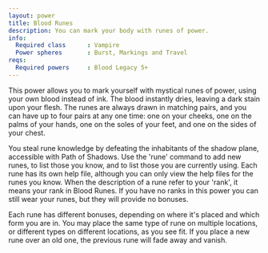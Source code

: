 ```yaml
---
layout: power
title: Blood Runes
description: You can mark your body with runes of power.
info:
  Required class      : Vampire
  Power spheres       : Burst, Markings and Travel
reqs:
  Required powers     : Blood Legacy 5+
---
```


This power allows you to mark yourself with mystical runes of power, using your
own blood instead of ink.  The blood instantly dries, leaving a dark stain upon
your flesh.  The runes are always drawn in matching pairs, and you can have
up to four pairs at any one time: one on your cheeks, one on the palms of your
hands, one on the soles of your feet, and one on the sides of your chest.

You steal rune knowledge by defeating the inhabitants of the shadow plane,
accessible with Path of Shadows.  Use the 'rune' command to add new runes, to
list those you know, and to list those you are currently using.  Each rune has
its own help file, although you can only view the help files for the runes you
know.  When the description of a rune refer to your 'rank', it means your rank
in Blood Runes.  If you have no ranks in this power you can still wear your
runes, but they will provide no bonuses.

Each rune has different bonuses, depending on where it's placed and which form
you are in.  You may place the same type of rune on multiple locations, or
different types on different locations, as you see fit.  If you place a new
rune over an old one, the previous rune will fade away and vanish.
